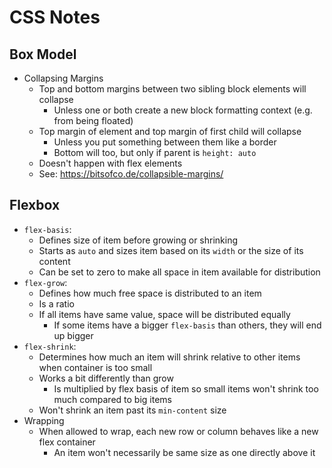 # CSS Notes

## Box Model

* Collapsing Margins
  * Top and bottom margins between two sibling block elements will collapse
    * Unless one or both create a new block formatting context (e.g. from being floated)
  * Top margin of element and top margin of first child will collapse
    * Unless you put something between them like a border
    * Bottom will too, but only if parent is `height: auto`
  * Doesn't happen with flex elements
  * See: https://bitsofco.de/collapsible-margins/                                                                                                                                                                                                                                                                                                                                                                                                                                                                                                                                                        

## Flexbox

* `flex-basis`:
  * Defines size of item before growing or shrinking
  * Starts as `auto` and sizes item based on its `width` or the size of its content
  * Can be set to zero to make all space in item available for distribution
* `flex-grow`:
  * Defines how much free space is distributed to an item
  * Is a ratio
  * If all items have same value, space will be distributed equally
    * If some items have a bigger `flex-basis` than others, they will end up bigger
* `flex-shrink`:
  * Determines how much an item will shrink relative to other items when container is too small
  * Works a bit differently than grow
    * Is multiplied by flex basis of item so small items won't shrink too much compared to big items
  * Won't shrink an item past its `min-content` size
* Wrapping
  * When allowed to wrap, each new row or column behaves like a new flex container
    * An item won't necessarily be same size as one directly above it